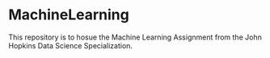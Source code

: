 # MachineLearning

This repository is to hosue the Machine Learning Assignment from the John Hopkins Data Science Specialization.
